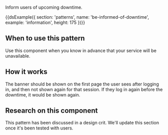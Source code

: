 Inform users of upcoming downtime.

{{dsExample({
  section: 'patterns',
  name: 'be-informed-of-downtime',
  example: 'information',
  height: 175
})}}

## When to use this pattern

Use this component when you know in advance that your service will be unavailable.

## How it works

The banner should be shown on the first page the user sees after logging in, and then not shown again for that session. If they log in again before the downtime, it would be shown again.

## Research on this component

This pattern has been discussed in a design crit. We'll update this section once it's been tested with users.